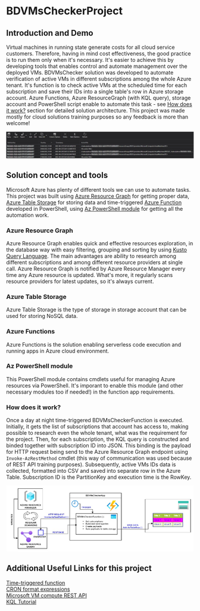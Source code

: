# BDVMsCheckerProject 

## Introduction and Demo
Virtual machines in running state generate costs for all cloud service customers. Therefore, having in mind cost effectiveness, the good practice is to run them only when it's necessary. It's easier to achieve this by developing tools that enables control and automate management over the deployed VMs. BDVMsChecker solution was developed to automate verification of active VMs in different subscriptions among the whole Azure tenant. It's function is to check active VMs at the scheduled time for each subscription and save their IDs into a single table's row in Azure storage account. Azure Functions, Azure ResourceGraph (with KQL query), storage account and PowerShell script enable to automate this task - see [How does it work?](https://github.com/Talamakk/BDVMsCheckerProject#how-does-it-work) section for detailed solution architecture.
This project was made mostly for cloud solutions training purposes so any feedback is more than welcome!


<img src="https://github.com/Talamakk/BDVMsCheckerProject/blob/main/Images/1.jpg" width="850">


## Solution concept and tools
Microsoft Azure has plenty of different tools we can use to automate tasks. This project was built using [Azure Resource Graph](https://docs.microsoft.com/en-us/azure/governance/resource-graph/overview) for getting proper data, [Azure Table Storage](https://docs.microsoft.com/en-us/azure/storage/tables/table-storage-overview) for storing data and
time-triggered [Azure Function](https://docs.microsoft.com/en-us/azure/azure-functions/functions-overview) developed in PowerShell, using [Az PowerShell module](https://docs.microsoft.com/en-us/powershell/azure/new-azureps-module-az) for getting all the automation work.
### Azure Resource Graph
Azure Resource Graph enables quick and effective resources exploration, in the database way with easy filtering, grouping and sorting by using [Kusto Query Language](https://docs.microsoft.com/en-us/azure/data-explorer/kusto/query/). The main advantages are ability to research among different subscriptions and among different resource providers at single call. Azure Resource Graph is notified by Azure Resource Manager every time any Azure resource is updated. What's more, it regularly scans resource providers for latest updates, so it's always current. 
### Azure Table Storage
Azure Table Storage is the type of storage in storage account that can be used for storing NoSQL data.  
### Azure Functions
Azure Functions is the solution enabling serverless code execution and running apps in Azure cloud environment. 
### Az PowerShell module
This PowerShell module contains cmdlets useful for managing Azure resources via PowerShell. It's imporant to enable this module (and other necessary modules too if needed!) in the function app requirements.

### How does it work?
Once a day at night time-triggered BDVMsCheckerFunction is executed. Initially, it gets the list of subscriptions that account has access to, making possible to research even the whole tenant, what was the requirement for the project. Then, for each subscription, the KQL query is constructed and binded together with subscription ID into JSON. This binding is the payload for HTTP request being send to the Azure Resource Graph endpoint using `Invoke-AzRestMethod` cmdlet (this way of communication was used because of REST API training purposes). Subsequently, active VMs IDs data is collected, formatted into CSV and saved into separate row in the Azure Table. Subscription ID is the PartitionKey and execution time is the RowKey. 


<img src="https://github.com/Talamakk/BDVMsCheckerProject/blob/main/Images/2.jpg" width="700">


## Additional Useful Links for this project
[Time-triggered function](https://docs.microsoft.com/en-us/azure/azure-functions/functions-bindings-timer?tabs=in-process&pivots=programming-language-powershell)  
[CRON format expressions](https://en.wikipedia.org/wiki/Cron)  
[Microsoft VM compute REST API](https://docs.microsoft.com/pl-pl/rest/api/compute/virtual-machines)  
[KQL Tutorial](https://docs.microsoft.com/en-us/azure/data-explorer/kusto/query/tutorial?pivots=azuredataexplorer) 

